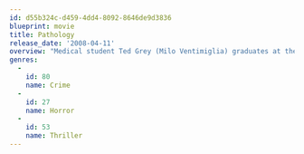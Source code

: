 ```yaml
---
id: d55b324c-d459-4dd4-8092-8646de9d3836
blueprint: movie
title: Pathology
release_date: '2008-04-11'
overview: "Medical student Ted Grey (Milo Ventimiglia) graduates at the top of his class and quickly joins an elite pathology program, whose top students invite him into their circle. There he uncovers a gruesome secret: They play a game in which one tries to commit the perfect, undetectable murder, then the others compete to determine the victim's cause of death."
genres:
  -
    id: 80
    name: Crime
  -
    id: 27
    name: Horror
  -
    id: 53
    name: Thriller
---
```

